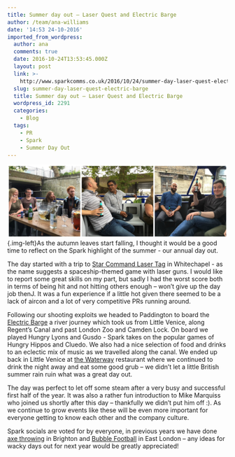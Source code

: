 ```yaml
---
title: Summer day out – Laser Quest and Electric Barge
author: /team/ana-williams
date: '14:53 24-10-2016'
imported_from_wordpress:
  author: ana
  comments: true
  date: 2016-10-24T13:53:45.000Z
  layout: post
  link: >-
    http://www.sparkcomms.co.uk/2016/10/24/summer-day-laser-quest-electric-barge/
  slug: summer-day-laser-quest-electric-barge
  title: Summer day out – Laser Quest and Electric Barge
  wordpress_id: 2291
  categories:
    - Blog
  tags:
    - PR
    - Spark
    - Summer Day Out
---
```


![picmonkey-collage](PicMonkey-Collage.jpg){.img-left}As the autumn leaves start falling, I thought it would be a good time to reflect on the Spark highlight of the summer - our annual day out.

The day started with a trip to [Star Command Laser Tag](http://www.ultimaterecreation.co.uk/starcommand/laser-tag-london.asp) in Whitechapel - as the name suggests a spaceship-themed game with laser guns. I would like to report some great skills on my part, but sadly I had the worst score both in terms of being hit and not hitting others enough – won’t give up the day job thenJ. It was a fun experience if a little hot given there seemed to be a lack of aircon and a lot of very competitive PRs running around.

Following our shooting exploits we headed to Paddington to board the [Electric Barge](http://theelectricbarge.co.uk/) a river journey which took us from Little Venice, along Regent’s Canal and past London Zoo and Camden Lock. On board we played Hungry Lyons and Gusdo - Spark takes on the popular games of Hungry Hippos and Cluedo. We also had a nice selection of food and drinks to an eclectic mix of music as we travelled along the canal. We ended up back in Little Venice at [the Waterway](http://www.thewaterway.co.uk/) restaurant where we continued to drink the night away and eat some good grub – we didn’t let a little British summer rain ruin what was a great day out.

The day was perfect to let off some steam after a very busy and successful first half of the year. It was also a rather fun introduction to Mike Marquiss who joined us shortly after this day – thankfully we didn’t put him off :). As we continue to grow events like these will be even more important for everyone getting to know each other and the company culture.

Spark socials are voted for by everyone, in previous years we have done [axe throwing](http://www.claypigeonshootingbrighton.co.uk/axe-throwing.html) in Brighton and [Bubble Football](http://londonbubblefootball.co.uk/) in East London – any ideas for wacky days out for next year would be greatly appreciated!
